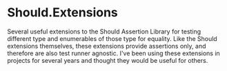 # Should.Extensions
Several useful extensions to the Should Assertion Library for testing different type and enumerables of those type for equality. Like the Should extensions themselves, these extensions provide assertions only, and therefore are also test runner agnostic.  I've been using these extensions in projects for several years and thought they would be useful for others.
